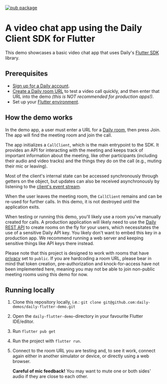 [![pub package](https://img.shields.io/pub/v/daily_flutter.svg)](https://pub.dartlang.org/packages/daily_flutter)

# A video chat app using the Daily Client SDK for Flutter

This demo showcases a basic video chat app that uses Daily's [Flutter SDK](https://docs.daily.co/reference/flutter) library.

## Prerequisites

- [Sign up for a Daily account](https://dashboard.daily.co/signup).
- [Create a Daily room URL](https://help.daily.co/en/articles/4202139-creating-and-viewing-rooms) to test a video call quickly, and then enter that URL into the demo _(this is NOT recommended for production apps!)_.
- Set up your [Flutter environment](https://docs.flutter.dev/get-started/install).

## How the demo works

In the demo app, a user must enter a URL for a [Daily room](https://docs.daily.co/reference#rooms), then press Join.
The app will find the meeting room and join the call.

The app initializes a `CallClient`, which is the main entrypoint to the SDK. It provides an API for interacting 
with the meeting and keeps track of important information about the meeting, like other participants (including 
their audio and video tracks) and the things they do on the call (e.g., muting their mic or leaving).

Most of the client's internal state can be accessed synchronously through getters on the object, but updates can
also be received asynchronously by listening to the [client's event stream](https://pub.dev/documentation/daily_flutter/latest/daily_flutter/CallClient/events.html). 

When the user leaves the meeting room, the `CallClient` remains and can be re-used for further calls. In this demo, it
is not destroyed until the application exits.

When testing or running this demo, you'll likely use a room you've manually created for calls. A production application 
will likely need to use the [Daily REST API](https://docs.daily.co/reference/rest-api) to create rooms on the fly for 
your users, which necessitates the use of a sensitive Daily API key. You likely don't want to embed this key in a 
production app. We recommend running a web server and keeping sensitive things like API keys there instead.

Please note that this project is designed to work with rooms that have [privacy](https://www.daily.co/blog/intro-to-room-access-control/)
set to `public`. If you are hardcoding a room URL, please bear in mind that token creation, pre-authorization and 
knock-for-access have not been implemented here, meaning you may not be able to join non-public meeting rooms using this 
demo for now.

## Running locally

1. Clone this repository locally, i.e.: `git clone git@github.com:daily-demos/daily-flutter-demo.git`
2. Open the `daily-flutter-demo`-directory in your favourite Flutter IDE/editor.
3. Run `flutter pub get`
4. Run the project with `flutter run`.
5. Connect to the room URL you are testing and, to see it work, connect again either in another simulator or device,
   or directly using a web browser.

   **Careful of mic feedback!** You may want to mute one or both sides' audio if they are close to each other.

